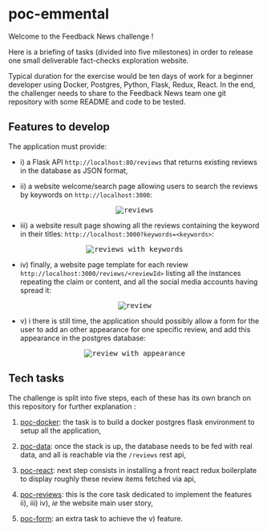 # poc-emmental

Welcome to the Feedback News challenge !

Here is a briefing of tasks (divided into five milestones) in order to release
one small deliverable fact-checks exploration website.

Typical duration for the exercise would be ten days of work for a beginner developer
using Docker, Postgres, Python, Flask, Redux, React. In the end, the challenger needs to share to the Feedback News team one git repository with some README and code to be tested.

## Features to develop

The application must provide:

- i) a Flask API `http://localhost:80/reviews` that returns existing reviews in the database as JSON format,

- ii) a website welcome/search page allowing users to search the reviews by keywords on `http://localhost:3000`:
<p align="center">
  <kbd>
    <img
      alt="reviews"
      src="https://raw.githubusercontent.com/feedback-news/poc-emmental/master/images/reviews.png"
    />
  </kbd>
</p>

- iii) a website result page showing all the reviews containing the keyword in their titles: `http://localhost:3000?keywords=<keywords>`:  
<p align="center">
  <kbd>
    <img
      alt="reviews with keywords"
      src="https://raw.githubusercontent.com/feedback-news/poc-emmental/master/images/reviews_with_keywords.png"
    />
  </kbd>
</p>

- iv) finally, a website page template for each review `http://localhost:3000/reviews/<reviewId>` listing all the instances repeating the claim or content, and all the social media accounts having spread it:
<p align="center">
  <kbd>
    <img
      alt="review"
      src="https://raw.githubusercontent.com/feedback-news/poc-emmental/master/images/review.png"
    />
  </kbd>
</p>

- v) i there is still time, the application should possibly allow a form for the user to add an other appearance for one specific review, and add this appearance in the postgres database:
<p align="center">
  <kbd>
    <img
      alt="review with appearance"
      src="https://raw.githubusercontent.com/feedback-news/poc-emmental/master/images/review_with_appearance.png"
    />
  </kbd>
</p>


## Tech tasks

The challenge is split into five steps, each of these has its own branch on this repository for further explanation :

  1. [poc-docker](https://github.com/feedback-news/poc-emmental/tree/poc-docker): the task is to build a docker postgres flask environment to setup all the application,

  2. [poc-data](https://github.com/feedback-news/poc-emmental/tree/poc-data): once the stack is up, the database needs to be fed with real data, and all is reachable via the `/reviews` rest api,

  3. [poc-react](https://github.com/feedback-news/poc-emmental/tree/poc-react): next step consists in installing a front react redux boilerplate to display roughly these review items fetched via api,

  4. [poc-reviews](https://github.com/feedback-news/poc-emmental/tree/poc-reviews): this is the core task dedicated to implement the features ii), iii) iv), <i>ie</i> the website main user story,

  5. [poc-form](https://github.com/feedback-news/poc-emmental/tree/poc-form): an extra task to achieve the v) feature.
